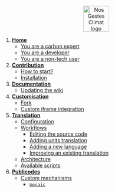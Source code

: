 <div align="center">
  <br/>
  <img src="https://nosgestesclimat.fr/images/petit-logo@2x.png" alt="Nos Gestes Climat logo" width="70" height="70">
  <br/>
</div>

1. [**Home**](https://github.com/datagir/nosgestesclimat-site/wiki)
   * [You are a carbon expert](https://github.com/datagir/nosgestesclimat-site/wiki#you-are-a-carbon-expert)
   * [You are a developer](https://github.com/datagir/nosgestesclimat-site/wiki#you-are-a-developer)
   * [You are a non-tech user](https://github.com/datagir/nosgestesclimat-site/wiki#you-are-a-non-tech-user)
2. [**Contribution**](https://github.com/datagir/nosgestesclimat-site/wiki/Contribution)
   * [How to start?](https://github.com/datagir/nosgestesclimat-site/wiki/Contribution#how-to-start)
   * [Installation](https://github.com/datagir/nosgestesclimat-site/wiki/Contribution#installation)
3. [**Documentation**](https://github.com/datagir/nosgestesclimat-site/wiki/Documentation)
   * [Updating the wiki](https://github.com/datagir/nosgestesclimat-site/wiki/Documentation#updating-the-wiki)
4. [**Customisation**](https://github.com/datagir/nosgestesclimat-site/wiki/Customisation)
   * [Fork](https://github.com/datagir/nosgestesclimat-site/wiki/Customisation#fork)
   * [Custom iframe integration](https://github.com/datagir/nosgestesclimat-site/wiki/Customisation#custom-iframe-integration)
5. [**Translation**](https://github.com/datagir/nosgestesclimat-site/wiki/Translation)
   * [Configuration](https://github.com/datagir/nosgestesclimat-site/wiki/Translation#configuration)
   * [Workflows](https://github.com/datagir/nosgestesclimat-site/wiki/Translation#workflows)
       * [Editing the source code](https://github.com/datagir/nosgestesclimat-site/wiki/Translation#editing-the-source-code)
       * [Adding units translation](https://github.com/datagir/nosgestesclimat-site/wiki/Translation#adding-units-translation)
       * [Adding a new language](https://github.com/datagir/nosgestesclimat-site/wiki/Translation#adding-a-new-language)
       * [Improving an existing translation](https://github.com/datagir/nosgestesclimat-site/wiki/Translation#improving-an-existing-translation)
   * [Architecture](https://github.com/datagir/nosgestesclimat-site/wiki/Translation#architecture)
   * [Available scripts](https://github.com/datagir/nosgestesclimat-site/wiki/Translation#available-scripts)
5. [**Publicodes**](https://github.com/datagir/nosgestesclimat-site/wiki/Publicodes)
   * [Custom mechanisms](https://github.com/datagir/nosgestesclimat-site/wiki/Publicodes#custom-mechanisms)
       * [`mosaic`](https://github.com/datagir/nosgestesclimat-site/wiki/mosaic)

